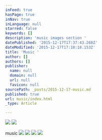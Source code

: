 ```yaml
---
inFeed: true
hasPage: true
inNav: true
inLanguage: null
starred: false
keywords: []
description: 'music images section '
datePublished: '2015-12-17T17:37:43.268Z'
dateModified: '2015-12-17T17:18:18.153Z'
title: 'Music '
author: []
authors: []
publisher:
  name: null
  domain: null
  url: null
  favicon: null
sourcePath: _posts/2015-12-17-music.md
published: true
url: music/index.html
_type: Article

---
```

![](https://the-grid-user-content.s3-us-west-2.amazonaws.com/c6ec36b2-af19-47dd-b80c-09a38848d36c.jpg)
![](https://the-grid-user-content.s3-us-west-2.amazonaws.com/3ed146d7-3172-4160-8767-1a26d1259f59.jpg)

music
![](https://the-grid-user-content.s3-us-west-2.amazonaws.com/2cef6785-2aac-4b26-acf6-fe26eaeb2d06.jpg)
![](https://the-grid-user-content.s3-us-west-2.amazonaws.com/b3bddf91-35a1-4cf1-93d5-2c8c42c243d9.jpg)
![](https://the-grid-user-content.s3-us-west-2.amazonaws.com/afdb5867-d75c-4b01-9012-dc508fd959b2.jpg)
![](https://the-grid-user-content.s3-us-west-2.amazonaws.com/21e7f998-390e-4011-9495-266bb06a1557.jpg)